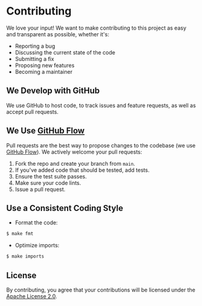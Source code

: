 # Contributing

We love your input! We want to make contributing to this project as easy and transparent as possible, whether it's:

- Reporting a bug
- Discussing the current state of the code
- Submitting a fix
- Proposing new features
- Becoming a maintainer

## We Develop with GitHub

We use GitHub to host code, to track issues and feature requests, as well as accept pull requests.

## We Use [GitHub Flow](https://guides.github.com/introduction/flow/index.html)

Pull requests are the best way to propose changes to the codebase (we use [GitHub Flow](https://guides.github.com/introduction/flow/index.html)). We actively welcome your pull requests:

1. Fork the repo and create your branch from `main`.
2. If you've added code that should be tested, add tests.
3. Ensure the test suite passes.
4. Make sure your code lints.
5. Issue a pull request.

## Use a Consistent Coding Style

- Format the code:

```sh
$ make fmt
```

- Optimize imports:

```sh
$ make imports
```

## License

By contributing, you agree that your contributions will be licensed under the [Apache License 2.0](../LICENSE).
